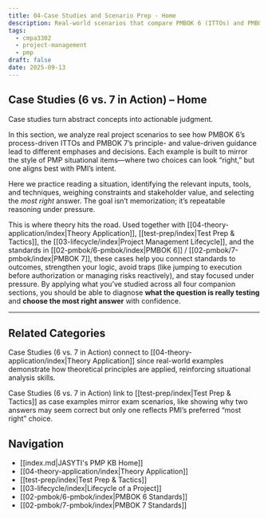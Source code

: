 ```yaml
---
title: 04-Case Studies and Scenario Prep - Home
description: Real-world scenarios that compare PMBOK 6 (ITTOs) and PMBOK 7 (principles/value) to sharpen situational judgment for the PMP exam.
tags:
  - cmpa3302
  - project-management
  - pmp
draft: false
date: 2025-09-13
---
```

## Case Studies (6 vs. 7 in Action) – Home
Case studies turn abstract concepts into actionable judgment. 

In this section, we analyze real project scenarios to see how PMBOK 6’s process-driven ITTOs and PMBOK 7’s principle- and value-driven guidance lead to different emphases and decisions. Each example is built to mirror the style of PMP situational items—where two choices can look “right,” but one aligns best with PMI’s intent. 

Here we practice reading a situation, identifying the relevant inputs, tools, and techniques, weighing constraints and stakeholder value, and selecting the *most right* answer. The goal isn’t memorization; it’s repeatable reasoning under pressure. 

This is where theory hits the road. Used together with [[04-theory-application/index|Theory Application]], [[test-prep/index|Test Prep & Tactics]], the [[03-lifecycle/index|Project Management Lifecycle]], and the standards in [[02-pmbok/6-pmbok/index|PMBOK 6]] / [[02-pmbok/7-pmbok/index|PMBOK 7]], these cases help you connect standards to outcomes, strengthen your logic, avoid traps (like jumping to execution before authorization or managing risks reactively), and stay focused under pressure. By applying what you’ve studied across all four companion sections, you should be able to diagnose **what the question is really testing** and **choose the most right answer** with confidence.

---

## Related Categories
Case Studies (6 vs. 7 in Action) connect to [[04-theory-application/index|Theory Application]] since real-world examples demonstrate how theoretical principles are applied, reinforcing situational analysis skills.

Case Studies (6 vs. 7 in Action) link to [[test-prep/index|Test Prep & Tactics]] as case examples mirror exam scenarios, like showing why two answers may seem correct but only one reflects PMI’s preferred “most right” choice.

## Navigation
- [[index.md|JASYTI's PMP KB Home]]
- [[04-theory-application/index|Theory Application]]
- [[test-prep/index|Test Prep & Tactics]]
- [[03-lifecycle/index|Lifecycle of a Project]]
- [[02-pmbok/6-pmbok/index|PMBOK 6 Standards]]
- [[02-pmbok/7-pmbok/index|PMBOK 7 Standards]]
